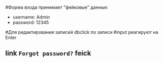 #Форма входа принимает "фейковые" данные:
  * username: Admin
  * password: 12345

#Для редактирования записей dbclick по записи
#input реагируют на Enter

## link `Forgot password?` feick

